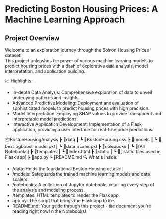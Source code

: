 # Predicting Boston Housing Prices: A Machine Learning Approach

## Project Overview
Welcome to an exploration journey through the Boston Housing Prices dataset! <br>
This project unleashes the power of various machine learning models to predict housing prices with a dash of explorative data analysis, model interpretation, and application building.

📈 Highlights:
* In-depth Data Analysis: Comprehensive exploration of data to unveil underlying patterns and insights.
* Advanced Predictive Modeling: Deployment and evaluation of sophisticated models to predict housing prices with high precision.
* Model Interpretation: Employing SHAP values to provide transparent and interpretable model predictions.
* Interactive Application Development: Implementation of a Flask application, providing a user interface for real-time price predictions.

📦BostonHousingAnalysis
 ┣ 📂data
 ┃ ┗ 📜BostonHousing.csv
 ┣ 📂models
 ┃ ┗ 📜best_xgboost_model.pkl
 ┃ ┗ 📜data_scaler.pkl
 ┣ 📂notebooks
 ┃ ┗ 📜[All Notebooks]
 ┣ 📂templates
 ┃ ┗ 📜index.html
 ┣ 📂static
 ┃ ┗ 📜[ static files used in Flask app]
 ┣ 📜app.py
 ┗ 📜README.md
🔍 What's Inside:

* /data: Holds the foundational Boston Housing dataset.
* /models: Safeguards the trained machine learning models and data scalers.
* /notebooks: A collection of Jupyter notebooks detailing every step of the analysis and modeling process.
* /templates: HTML templates to render the Flask app.
* app.py: The script that brings the Flask app to life.
* README.md: Your guide through this project - the document you're reading right now!
n the Notebooks!



